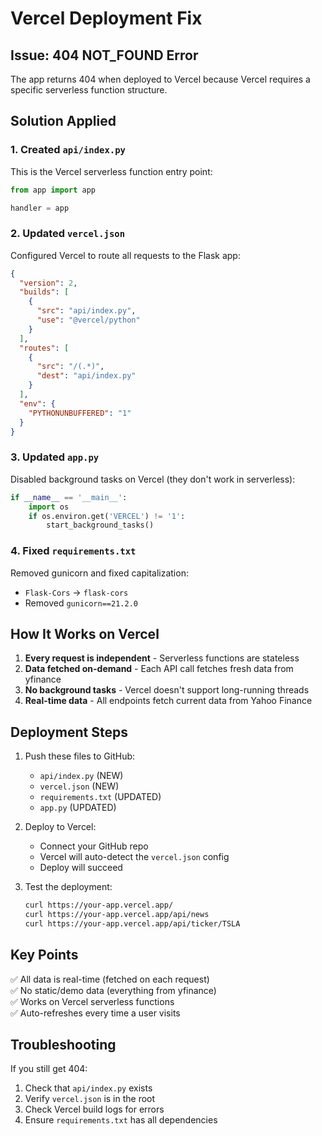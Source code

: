 # Vercel Deployment Fix

## Issue: 404 NOT_FOUND Error

The app returns 404 when deployed to Vercel because Vercel requires a specific serverless function structure.

## Solution Applied

### 1. Created `api/index.py`
This is the Vercel serverless function entry point:
```python
from app import app

handler = app
```

### 2. Updated `vercel.json`
Configured Vercel to route all requests to the Flask app:
```json
{
  "version": 2,
  "builds": [
    {
      "src": "api/index.py",
      "use": "@vercel/python"
    }
  ],
  "routes": [
    {
      "src": "/(.*)",
      "dest": "api/index.py"
    }
  ],
  "env": {
    "PYTHONUNBUFFERED": "1"
  }
}
```

### 3. Updated `app.py`
Disabled background tasks on Vercel (they don't work in serverless):
```python
if __name__ == '__main__':
    import os
    if os.environ.get('VERCEL') != '1':
        start_background_tasks()
```

### 4. Fixed `requirements.txt`
Removed gunicorn and fixed capitalization:
- `Flask-Cors` → `flask-cors`
- Removed `gunicorn==21.2.0`

## How It Works on Vercel

1. **Every request is independent** - Serverless functions are stateless
2. **Data fetched on-demand** - Each API call fetches fresh data from yfinance
3. **No background tasks** - Vercel doesn't support long-running threads
4. **Real-time data** - All endpoints fetch current data from Yahoo Finance

## Deployment Steps

1. Push these files to GitHub:
   - `api/index.py` (NEW)
   - `vercel.json` (NEW)
   - `requirements.txt` (UPDATED)
   - `app.py` (UPDATED)

2. Deploy to Vercel:
   - Connect your GitHub repo
   - Vercel will auto-detect the `vercel.json` config
   - Deploy will succeed

3. Test the deployment:
   ```bash
   curl https://your-app.vercel.app/
   curl https://your-app.vercel.app/api/news
   curl https://your-app.vercel.app/api/ticker/TSLA
   ```

## Key Points

✅ All data is real-time (fetched on each request)  
✅ No static/demo data (everything from yfinance)  
✅ Works on Vercel serverless functions  
✅ Auto-refreshes every time a user visits

## Troubleshooting

If you still get 404:
1. Check that `api/index.py` exists
2. Verify `vercel.json` is in the root
3. Check Vercel build logs for errors
4. Ensure `requirements.txt` has all dependencies
